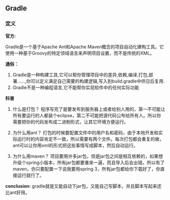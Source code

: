 ## Gradle

### 定义
**官方:**

Gradle是一个基于Apache Ant和Apache Maven概念的项目自动化建构工具。它使用一种基于Groovy的特定领域语言来声明项目设置，而不是传统的XML。

**通俗：**

1. Gradle是一种构建工具,它可以帮你管理项目中的差异,依赖,编译,打包,部署......,你可以定义满足自己需要的构建逻辑,写入到build.gradle中供日后复用.
2. Gradle不是一种编程语言,它不能帮你实现软件中的任何实际功能

**科普**

1. 什么是打包？
程序写完了是要发布到服务器上或者给别人用的，第一不可能让所有要运行的人都装个eclipse，第二不可能把源代码公布给所有人。所以你需要把你的代码发布成二进制形式，让其它环境方便运行。

2. 为什么用ant？
打包的时候要配置文件中的用户名和密码，由于本地开发和实际运行时的内容肯定不一致，所以需要有两个文件。每次打包都会重复的做，ant可以让你用xml的形式把这些事情写成脚本，然后自动运行。

3. 为什么用maven？
项目要用许多jar包，但是jar包之间是相互依赖的，如果想升级个spring小版本，所有jar包都要重来一遍，而且导入后会出错。所以有了maven，你只要配置一下说我要用spring 3，所有jar包都给你下载好了，你直接运行就行了。

**conclusion:** gradle就是又能自动下jar包，又能自己写脚本，并且脚本写起来还比ant好用。

 


